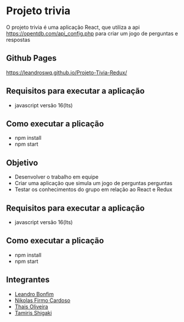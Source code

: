 # Projeto trivia 

O projeto trivia é uma aplicação React, que utiliza a api <https://opentdb.com/api_config.php> para criar um jogo de perguntas e respostas

## Github Pages

<https://leandroswq.github.io/Projeto-Tivia-Redux/>


## Requisitos para executar a aplicação

- javascript versão 16(lts)

## Como executar a plicação

- npm install
- npm start

## Objetivo 
- Desenvolver o trabalho em equipe
- Criar uma aplicação que simula um jogo de perguntas perguntas
- Testar os conhecimentos do grupo em relação ao React e Redux


## Requisitos para executar a aplicação

- javascript versão 16(lts)

## Como executar a plicação

- npm install
- npm start


## Integrantes 
 - [Leandro Bonfim](https://github.com/Leandroswq)
 - [Nikolas Firmo Cardoso](https://github.com/Nikolas-Firmo-Cardoso)
 - [Thais Oliveira](https://github.com/victoriaatlas)
 - [Tamiris Shigaki](https://github.com/TamirisShigaki)

